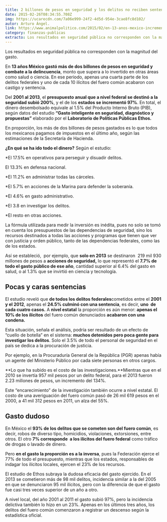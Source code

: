 ```yaml
---
title: 2 billones de pesos en seguridad y los delitos no reciben sentencia
date: 2015-02-26T08:34:55.708Z
img: https://ucarecdn.com/7a06e999-24f2-4d5d-954e-3cae8fc8d102/
autor: Arturo Ángel.
link: https://www.animalpolitico.com/2015/02/en-13-anos-mexico-incrementa-200-el-presupuesto-para-seguridad-y-combate-delincuencia/
category: finanzas-publicas
extracto: Los resultados en seguridad pública no corresponden con la magnitud del gasto.
---
```

Los resultados en seguridad pública no corresponden con la magnitud del gasto.

En **13 años México gastó más de dos billones de pesos en seguridad y combate a la delincuencia**, monto que supera a lo invertido en otras áreas como salud o ciencia. En ese periodo, apenas una cuarta parte de los delitos federales y uno de cada 10 ilícitos del fuero común acabaron con castigo y sentencia.

Del **2001 al 2013**, el **presupuesto anual que a nivel federal se destinó a la seguridad subió 200%**, y el de los **estados se incrementó 97%**. En total, el dinero desembolsado equivale al 1.5% del Producto Interno Bruto (PIB), según datos del estudio **“Gasto inteligente en seguridad, diagnóstico y propuestas”** elaborado por el **Laboratorio de Políticas Públicas Ethos.**

En proporción, los más de dos billones de pesos gastados es lo que todos  los mexicanos pagamos de impuestos en el último año, según las estimaciones de la Secretaría de Hacienda.

**¿En qué se ha ido todo el dinero?** Según el estudio:

\*El 17.5% en operativos para perseguir y disuadir delitos.

El 13.3% en defensa nacional.

\*El 11.2% en administrar todas las cárceles.

\*El 5.7% en acciones de la Marina para defender la soberanía.

\*El 4.6% en gasto administrativo.

\*El 3.8 en investigar los delitos.

\*El resto en otras acciones.

La fórmula utilizada para medir la inversión es inédita, pues no solo se tomó en cuenta los presupuestos de las dependencias de seguridad, sino los recursos destinados a todas las acciones y programas que tienen que ver con justicia y orden público, tanto de las dependencias federales, como las de los estados.

Así se estableció,  por ejemplo, que **solo en 2013** se destinaron  219 mil 930 millones de pesos a **acciones de seguridad,** lo que representó el **7.7% de todo el gasto público de ese año**, cantidad superior al 6.4% del gasto en salud, o al 1.3% que se invirtió en ciencia y tecnología.

## **Pocas y caras sentencias**

El estudio reveló que **de todos los delitos federales**cometidos entre el **2001 y el 2012**, apenas el **24.5% culminó con una sentencia**, es decir, **uno  de cada cuatro casos.** A **nivel estatal** la proporción es aún menor: **apenas el 10% de los ilícitos** del fuero común denunciados **acabaron con una condena.**

Esta situación, señala el análisis, podría ser resultado de un efecto de “cuello de botella” en el sistema: **muchos detenidos pero poca gente para investigar los delitos**. Solo el 3.5% de todo el personal de seguridad en el país se dedica a la procuración de justicia.

Por ejemplo, en la Procuraduría General de la República (PGR) apenas había un agente del Ministerio Público por cada siete personas en otros cargos.

**Lo que ha subido es el costo de las investigaciones.**Mientras que en el 2010 se invertía 957 mil pesos por un delito federal, para el 2013 fueron 2.23 millones de pesos, un incremento del 134%.

Este “encarecimiento” de la investigación también ocurre a nivel estatal. El costo de una averiguación del fuero común pasó de 26 mil 619 pesos en el 2000, a 41 mil 312 pesos en 2011, un alza del 55%.

## **Gasto dudoso**                                     

En México el **93% de los delitos que se cometen son del fuero común**, es decir, robos de diverso tipo, homicidios, violaciones, extorsiones, entre otros. El otro **7% corresponde  a los ilícitos del fuero federal** como tráfico de drogas o lavado de dinero.

Pero **en el gasto la proporción es a la inversa**, pues la Federación ejerce el 77% de todo el presupuesto, mientras que los estados, responsables de indagar los ilícitos locales, ejercen el 23% de los recursos.

El estudio de Ethos subraya la dudosa eficacia del gasto ejercido. En el 2013 se cometieron más de 98 mil delitos, incidencia similar a la del 2005 en que se denunciaron 95 mil ilícitos, pero con la diferencia de que el gasto fue casi tres veces superior de un año a otro.

A nivel local, del año 2001 al 2011 el gasto subió 97%, pero la incidencia delictiva también lo hizo en un 23%. Apenas en los últimos tres años, los delitos del fuero común comenzaron a registrar un descenso según la estadística oficial.
